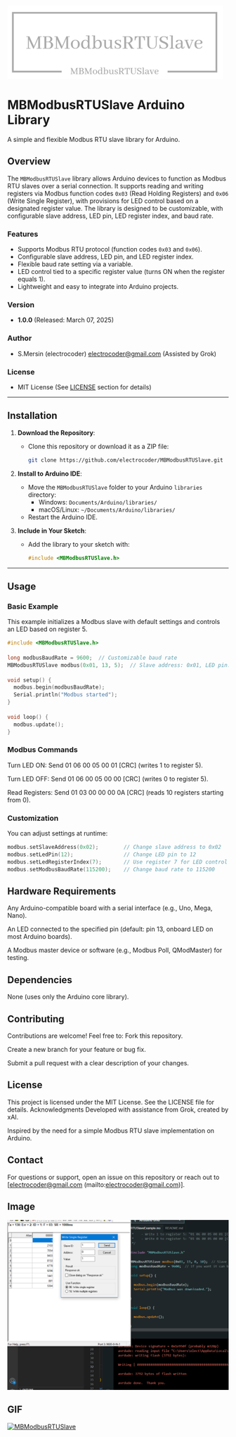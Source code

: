 [![MBModbusRTUSlave](/docs/images/logo.png)](#readme)

# MBModbusRTUSlave Arduino Library

A simple and flexible Modbus RTU slave library for Arduino.

## Overview

The `MBModbusRTUSlave` library allows Arduino devices to function as Modbus RTU slaves over a serial connection. It supports reading and writing registers via Modbus function codes `0x03` (Read Holding Registers) and `0x06` (Write Single Register), with provisions for LED control based on a designated register value. The library is designed to be customizable, with configurable slave address, LED pin, LED register index, and baud rate.

### Features
- Supports Modbus RTU protocol (function codes `0x03` and `0x06`).
- Configurable slave address, LED pin, and LED register index.
- Flexible baud rate setting via a variable.
- LED control tied to a specific register value (turns ON when the register equals 1).
- Lightweight and easy to integrate into Arduino projects.

### Version
- **1.0.0** (Released: March 07, 2025)

### Author
- S.Mersin (electrocoder) <electrocoder@gmail.com> (Assisted by Grok)

### License
- MIT License (See [LICENSE](#license) section for details)

---

## Installation

1. **Download the Repository**:
   - Clone this repository or download it as a ZIP file:
     ```bash
     git clone https://github.com/electrocoder/MBModbusRTUSlave.git
     ```

2. **Install to Arduino IDE**:
   - Move the `MBModbusRTUSlave` folder to your Arduino `libraries` directory:
     - Windows: `Documents/Arduino/libraries/`
     - macOS/Linux: `~/Documents/Arduino/libraries/`
   - Restart the Arduino IDE.

3. **Include in Your Sketch**:
   - Add the library to your sketch with:
     ```cpp
     #include <MBModbusRTUSlave.h>
     ```

---

## Usage

### Basic Example
This example initializes a Modbus slave with default settings and controls an LED based on register 5.

```cpp
#include <MBModbusRTUSlave.h>

long modbusBaudRate = 9600;  // Customizable baud rate
MBModbusRTUSlave modbus(0x01, 13, 5);  // Slave address: 0x01, LED pin: 13, LED register: 5

void setup() {
  modbus.begin(modbusBaudRate);
  Serial.println("Modbus started");
}

void loop() {
  modbus.update();
}
```

### Modbus Commands
Turn LED ON: Send 01 06 00 05 00 01 [CRC] (writes 1 to register 5).

Turn LED OFF: Send 01 06 00 05 00 00 [CRC] (writes 0 to register 5).

Read Registers: Send 01 03 00 00 00 0A [CRC] (reads 10 registers starting from 0).

### Customization
You can adjust settings at runtime:

```cpp
modbus.setSlaveAddress(0x02);        // Change slave address to 0x02
modbus.setLedPin(12);                // Change LED pin to 12
modbus.setLedRegisterIndex(7);       // Use register 7 for LED control
modbus.setModbusBaudRate(115200);    // Change baud rate to 115200
```

## Hardware Requirements
Any Arduino-compatible board with a serial interface (e.g., Uno, Mega, Nano).

An LED connected to the specified pin (default: pin 13, onboard LED on most Arduino boards).

A Modbus master device or software (e.g., Modbus Poll, QModMaster) for testing.

## Dependencies
None (uses only the Arduino core library).

## Contributing
Contributions are welcome! Feel free to:
Fork this repository.

Create a new branch for your feature or bug fix.

Submit a pull request with a clear description of your changes.

## License
This project is licensed under the MIT License. See the LICENSE file for details.
Acknowledgments
Developed with assistance from Grok, created by xAI.

Inspired by the need for a simple Modbus RTU slave implementation on Arduino.

## Contact
For questions or support, open an issue on this repository or reach out to [electrocoder@gmail.com (mailto:electrocoder@gmail.com)].

## Image
[![MBModbusRTUSlave](/docs/images/MBModbusRTUSlave.png)](#readme)

## GIF
[![MBModbusRTUSlave](/docs/images/MBModbusRTUSlave.gif)](#readme)
